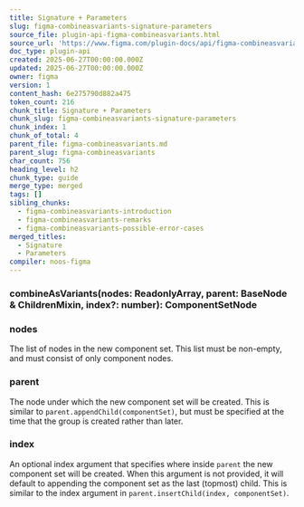 ```yaml
---
title: Signature + Parameters
slug: figma-combineasvariants-signature-parameters
source_file: plugin-api-figma-combineasvariants.html
source_url: 'https://www.figma.com/plugin-docs/api/figma-combineasvariants/'
doc_type: plugin-api
created: 2025-06-27T00:00:00.000Z
updated: 2025-06-27T00:00:00.000Z
owner: figma
version: 1
content_hash: 6e275790d882a475
token_count: 216
chunk_title: Signature + Parameters
chunk_slug: figma-combineasvariants-signature-parameters
chunk_index: 1
chunk_of_total: 4
parent_file: figma-combineasvariants.md
parent_slug: figma-combineasvariants
char_count: 756
heading_level: h2
chunk_type: guide
merge_type: merged
tags: []
sibling_chunks:
  - figma-combineasvariants-introduction
  - figma-combineasvariants-remarks
  - figma-combineasvariants-possible-error-cases
merged_titles:
  - Signature
  - Parameters
compiler: noos-figma
---
```


### combineAsVariants(nodes: ReadonlyArray, parent: BaseNode & ChildrenMixin, index?: number): ComponentSetNode

### nodes

The list of nodes in the new component set. This list must be non-empty, and must consist of only component nodes.

### parent

The node under which the new component set will be created. This is similar to `parent.appendChild(componentSet)`, but must be specified at the time that the group is created rather than later.

### index

An optional index argument that specifies where inside `parent` the new component set will be created. When this argument is not provided, it will default to appending the component set as the last (topmost) child. This is similar to the index argument in `parent.insertChild(index, componentSet)`.
